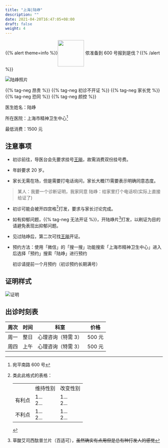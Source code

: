 ```yaml
---
title: "上海|陆峥"
description: ""
date: 2021-04-20T16:47:05+08:00
draft: false
weight: 4
---
```


{{% alert theme=info %}}<img src="/images/wpnl.jpg" style="display: inline; height:6em;vertical-align: middle;" /> 侬准备到 600 号报到是伐？{{% /alert %}}

![陆峥照片](images/doctor/lu-zheng.jpg)

{{% tag-neg 昂贵 %}} {{% tag-neg 初诊不开证 %}}
{{% tag-neg 家长党 %}} {{% tag-neg 恐同 %}} {{% tag-neg 颜控 %}}

医生姓名：陆峥

所在医院：上海市精神卫生中心[^1]

最低消费：1500 元

## 注意事项

- 初诊前往，导医台会先要求挂号<a href="../wang-biao/">王飚</a>，故需消费双份挂号费。

- 年龄要求 20 岁。

- 家长无需在场，但是需要打电话询问，家长大概(?)需要表示明确同意态度。

> 某人：我要一个诊断证明，我家同意
> 陆峥：给家里打个电话呗(实际上直接给证了)

- 初诊可能会被开四宫格[^2]打发，要求与家长讨论完成。

- 如有抑郁问题，{{% tag-neg 无法开证 %}}，开陆峥片[^3]打发，以刷证为目的请避免表现出抑郁问题。

- 见过陆峥后，第二次可找<a href="../wang-biao/">王飚</a>开证。

- 预约方法：使用「微信」的「搜一搜」功能搜索「上海市精神卫生中心」进入后选择「预约」搜索「陆峥」进行预约

  初诊请提前一个月预约（初诊预约长期满号）

## 证明样式

![证明](images/doctor/lu-zheng-zm.jpg)

## 出诊时刻表

| 周次 | 时间 | 科室 | 价格 |
| :---: | :---: | :---: | :---: |
| 周一 | 整日 | 心理咨询（特需 3）| 500 元 |
| 周四 | 上午 | 心理咨询（特需 3）| 500 元 |

[^1]: 宛平南路 600 号

[^2]:类此此格式的表格：<table><tr>&nbsp;<td></td><td>维持性别</td><td>改变性别</td></tr><tr><td>有利点</td><td>1...<br>2...</td><td>1...<br>2...</td></tr><tr><td>不利点</td><td>1...<br>2...</td><td>1...<br>2...</td></tr></table>

[^3]: 草酸艾司西酞普兰片（百适可），~~虽然确实有点用但是总有种打发人的感觉~~
